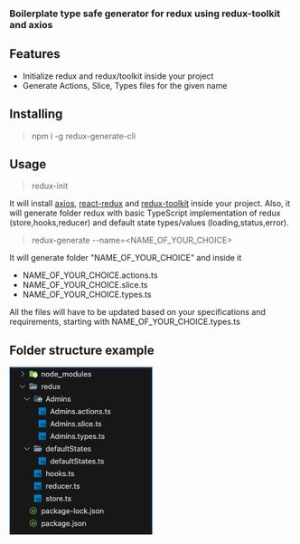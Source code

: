 ### Boilerplate type safe generator for redux using redux-toolkit and axios

## Features

- Initialize redux and redux/toolkit inside your project
- Generate Actions, Slice, Types files for the given name

## Installing
> npm i -g redux-generate-cli


## Usage

>redux-init

It will install [axios](https://www.npmjs.com/package/axios), [react-redux](https://www.npmjs.com/package/react-redux)
and [redux-toolkit](https://www.npmjs.com/package/@reduxjs/toolkit) inside your project.
Also, it will generate folder redux with basic TypeScript implementation of redux (store,hooks,reducer) and default 
state types/values (loading,status,error).

>redux-generate --name=<NAME_OF_YOUR_CHOICE>

It will generate folder "NAME_OF_YOUR_CHOICE" and inside it

- NAME_OF_YOUR_CHOICE.actions.ts
- NAME_OF_YOUR_CHOICE.slice.ts
- NAME_OF_YOUR_CHOICE.types.ts

All the files will have to be updated based on your specifications and requirements, starting with
NAME_OF_YOUR_CHOICE.types.ts

## Folder structure example

![folder-structure](https://github.com/Nimmly/redux-generator-cli/blob/main/assets/folder-structure.png)